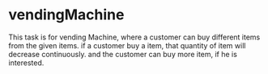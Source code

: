 # vendingMachine
This task is for vending Machine, where a customer can buy different items from the given items.
if a customer buy a item, that quantity of item will decrease continuously. and the customer can buy more item, if he is interested.
